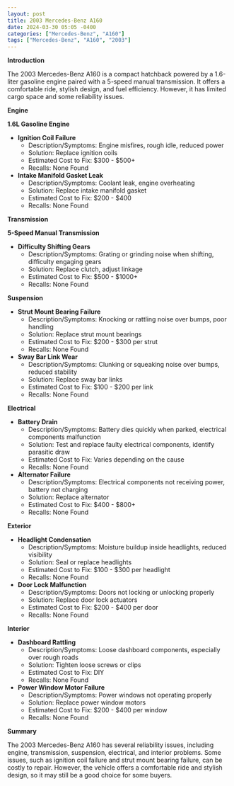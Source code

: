 ```yaml
---
layout: post
title: 2003 Mercedes-Benz A160
date: 2024-03-30 05:05 -0400
categories: ["Mercedes-Benz", "A160"]
tags: ["Mercedes-Benz", "A160", "2003"]
---
```

**Introduction**

The 2003 Mercedes-Benz A160 is a compact hatchback powered by a 1.6-liter gasoline engine paired with a 5-speed manual transmission. It offers a comfortable ride, stylish design, and fuel efficiency. However, it has limited cargo space and some reliability issues.

**Engine**

**1.6L Gasoline Engine**

* **Ignition Coil Failure**
    * Description/Symptoms: Engine misfires, rough idle, reduced power
    * Solution: Replace ignition coils
    * Estimated Cost to Fix: $300 - $500+
    * Recalls: None Found
* **Intake Manifold Gasket Leak**
    * Description/Symptoms: Coolant leak, engine overheating
    * Solution: Replace intake manifold gasket
    * Estimated Cost to Fix: $200 - $400
    * Recalls: None Found

**Transmission**

**5-Speed Manual Transmission**

* **Difficulty Shifting Gears**
    * Description/Symptoms: Grating or grinding noise when shifting, difficulty engaging gears
    * Solution: Replace clutch, adjust linkage
    * Estimated Cost to Fix: $500 - $1000+
    * Recalls: None Found

**Suspension**

* **Strut Mount Bearing Failure**
    * Description/Symptoms: Knocking or rattling noise over bumps, poor handling
    * Solution: Replace strut mount bearings
    * Estimated Cost to Fix: $200 - $300 per strut
    * Recalls: None Found
* **Sway Bar Link Wear**
    * Description/Symptoms: Clunking or squeaking noise over bumps, reduced stability
    * Solution: Replace sway bar links
    * Estimated Cost to Fix: $100 - $200 per link
    * Recalls: None Found

**Electrical**

* **Battery Drain**
    * Description/Symptoms: Battery dies quickly when parked, electrical components malfunction
    * Solution: Test and replace faulty electrical components, identify parasitic draw
    * Estimated Cost to Fix: Varies depending on the cause
    * Recalls: None Found
* **Alternator Failure**
    * Description/Symptoms: Electrical components not receiving power, battery not charging
    * Solution: Replace alternator
    * Estimated Cost to Fix: $400 - $800+
    * Recalls: None Found

**Exterior**

* **Headlight Condensation**
    * Description/Symptoms: Moisture buildup inside headlights, reduced visibility
    * Solution: Seal or replace headlights
    * Estimated Cost to Fix: $100 - $300 per headlight
    * Recalls: None Found
* **Door Lock Malfunction**
    * Description/Symptoms: Doors not locking or unlocking properly
    * Solution: Replace door lock actuators
    * Estimated Cost to Fix: $200 - $400 per door
    * Recalls: None Found

**Interior**

* **Dashboard Rattling**
    * Description/Symptoms: Loose dashboard components, especially over rough roads
    * Solution: Tighten loose screws or clips
    * Estimated Cost to Fix: DIY
    * Recalls: None Found
* **Power Window Motor Failure**
    * Description/Symptoms: Power windows not operating properly
    * Solution: Replace power window motors
    * Estimated Cost to Fix: $200 - $400 per window
    * Recalls: None Found

**Summary**

The 2003 Mercedes-Benz A160 has several reliability issues, including engine, transmission, suspension, electrical, and interior problems. Some issues, such as ignition coil failure and strut mount bearing failure, can be costly to repair. However, the vehicle offers a comfortable ride and stylish design, so it may still be a good choice for some buyers.
